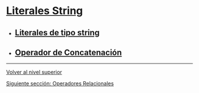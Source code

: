 # [Literales String](../u4stringLiterals/README.md)

- ## [Literales de tipo string](u1Literalesdetipostring/README.md)
- ## [Operador de Concatenación](u2concatenationOperator/README.md)


---

[Volver al nivel superior](../README.md)

[Siguiente sección: Operadores Relacionales](../u5relationalOperators/README.md)
